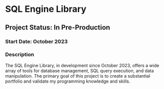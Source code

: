 # SQL Engine Library

## Project Status: In Pre-Production

### Start Date: October 2023

### Description

The SQL Engine Library, in development since October 2023, offers a wide array of tools for database management, SQL query execution, and data manipulation. The primary goal of this project is to create a substantial portfolio and validate my programming knowledge and skills.


